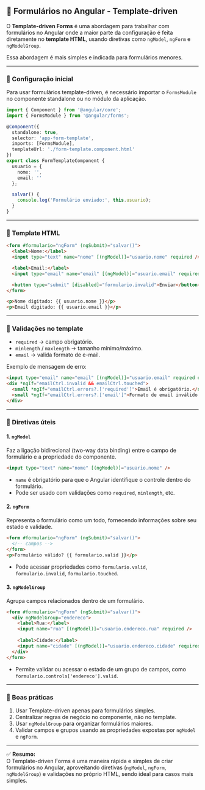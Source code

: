 ## 📌 Formulários no Angular - Template-driven

O **Template-driven Forms** é uma abordagem para trabalhar com formulários no Angular onde a maior parte da configuração é feita diretamente no **template HTML**, usando diretivas como `ngModel`, `ngForm` e `ngModelGroup`.

Essa abordagem é mais simples e indicada para formulários menores.

---

### 🔹 Configuração inicial
Para usar formulários template-driven, é necessário importar o `FormsModule` no componente standalone ou no módulo da aplicação.

```ts
import { Component } from '@angular/core';
import { FormsModule } from '@angular/forms';

@Component({
  standalone: true,
  selector: 'app-form-template',
  imports: [FormsModule],
  templateUrl: './form-template.component.html'
})
export class FormTemplateComponent {
  usuario = {
    nome: '',
    email: ''
  };

  salvar() {
    console.log('Formulário enviado:', this.usuario);
  }
}
```

---

### 🔹 Template HTML
```html
<form #formulario="ngForm" (ngSubmit)="salvar()">
  <label>Nome:</label>
  <input type="text" name="nome" [(ngModel)]="usuario.nome" required />

  <label>Email:</label>
  <input type="email" name="email" [(ngModel)]="usuario.email" required />

  <button type="submit" [disabled]="formulario.invalid">Enviar</button>
</form>

<p>Nome digitado: {{ usuario.nome }}</p>
<p>Email digitado: {{ usuario.email }}</p>
```

---

### 🔹 Validações no template
- `required` → campo obrigatório.
- `minlength` / `maxlength` → tamanho mínimo/máximo.
- `email` → valida formato de e-mail.

Exemplo de mensagem de erro:
```html
<input type="email" name="email" [(ngModel)]="usuario.email" required email #emailCtrl="ngModel" />
<div *ngIf="emailCtrl.invalid && emailCtrl.touched">
  <small *ngIf="emailCtrl.errors?.['required']">Email é obrigatório.</small>
  <small *ngIf="emailCtrl.errors?.['email']">Formato de email inválido.</small>
</div>
```

---

### 🔹 Diretivas úteis

#### 1. `ngModel`
Faz a ligação bidirecional (two-way data binding) entre o campo de formulário e a propriedade do componente.
```html
<input type="text" name="nome" [(ngModel)]="usuario.nome" />
```
- `name` é obrigatório para que o Angular identifique o controle dentro do formulário.
- Pode ser usado com validações como `required`, `minlength`, etc.

#### 2. `ngForm`
Representa o formulário como um todo, fornecendo informações sobre seu estado e validade.
```html
<form #formulario="ngForm" (ngSubmit)="salvar()">
  <!-- campos -->
</form>
<p>Formulário válido? {{ formulario.valid }}</p>
```
- Pode acessar propriedades como `formulario.valid`, `formulario.invalid`, `formulario.touched`.

#### 3. `ngModelGroup`
Agrupa campos relacionados dentro de um formulário.
```html
<form #formulario="ngForm" (ngSubmit)="salvar()">
  <div ngModelGroup="endereco">
    <label>Rua:</label>
    <input name="rua" [(ngModel)]="usuario.endereco.rua" required />
    
    <label>Cidade:</label>
    <input name="cidade" [(ngModel)]="usuario.endereco.cidade" required />
  </div>
</form>
```
- Permite validar ou acessar o estado de um grupo de campos, como `formulario.controls['endereco'].valid`.

---

### 📌 Boas práticas
1. Usar Template-driven apenas para formulários simples.
2. Centralizar regras de negócio no componente, não no template.
3. Usar `ngModelGroup` para organizar formulários maiores.
4. Validar campos e grupos usando as propriedades expostas por `ngModel` e `ngForm`.

---

✅ **Resumo:**  
O Template-driven Forms é uma maneira rápida e simples de criar formulários no Angular, aproveitando diretivas (`ngModel`, `ngForm`, `ngModelGroup`) e validações no próprio HTML, sendo ideal para casos mais simples.
